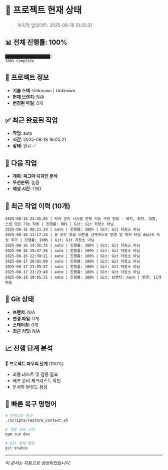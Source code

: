 # 🚀 프로젝트 현재 상태
> 마지막 업데이트: 2025-08-18 19:05:21

## 📊 전체 진행률: 100%

```
████████████████████░
100% Complete
```

## 🎯 프로젝트 정보
- **기술 스택**: Unknown | Unknown
- **현재 브랜치**: N/A
- **변경된 파일**: 0개

## ✅ 최근 완료된 작업
- **작업**: auto
- **시간**: 2025-08-18 19:05:21
- **상태**: 완료 ✅

## 🔄 다음 작업
- **계획**: **피그마 디자인 분석**
- **우선순위**: 높음
- **예상 시간**: TBD

## 📝 최근 작업 이력 (10개)
```
2025-08-15 23:45:05 | 락커 관리 시스템 전체 기능 구현 완료 - 배치, 회전, 정렬, 스냅 모든 기능 작동 | 진행률: 98% | Git: Git 저장소 아님
2025-08-16 08:21:19 | auto | 진행률: 100% | Git: Git 저장소 아님
2025-08-16 11:17:24 | 뷰 모드 토글 버튼을 선택박스로 변경 및 락커 타입 depth 속성 추가 | 진행률: 100% | Git: Git 저장소 아님
2025-08-16 14:56:35 | auto | 진행률: 100% | Git: Git 저장소 아님
2025-08-16 19:47:36 | auto | 진행률: 100% | Git: Git 저장소 아님
2025-08-16 22:50:21 | auto | 진행률: 100% | Git: Git 저장소 아님
2025-08-17 20:01:09 | auto | 진행률: 100% | Git: Git 저장소 아님
2025-08-17 22:55:57 | auto | 진행률: 100% | Git: Git 저장소 아님
2025-08-17 23:23:48 | auto | 진행률: 100% | Git: Git 저장소 아님
2025-08-18 19:05:21 | auto | 진행률: 100% | Git: 브랜치: main | 변경: 11개 파일
```

## 🔧 Git 상태
- **브랜치**: N/A
- **변경 파일**: 0개
- **스테이징**: 0개
- **최근 커밋**: N/A


## 📈 진행 단계 분석
🎉 **프로젝트 마무리 단계** (100%)
- 최종 테스트 및 검증 필요
- 배포 준비 체크리스트 확인
- 문서화 완성도 점검

## 🔄 빠른 복구 명령어
```bash
# 컨텍스트 복구
./scripts/restore_context.sh

# 개발 서버 시작
npm run dev

# Git 상태 확인
git status
```

---
*이 문서는 자동으로 생성되었습니다.*
